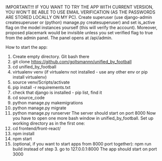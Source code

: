 IMPORTANT!!! IF YOU WANT TO TRY THE APP WITH CURRENT VERSION, YOU WON'T BE ABLE TO USE EMAIL VERIFICATION (AS THE PASSWORDS ARE STORED LOCALLY ON MY PC).
Create superuser (use django-admin createsuperuser or (python) manage.py createsuperuser) and set is_active flag on the model instances yourself (this will verify the account).
Moreover, proposed placemark would be invisible unless you set verified flag to true from the admin panel. The panel opens at /api/admin.

How to start the app:

1) Create empty directory. Git bash there
2) git clone https://github.com/goltsmannn/unified_by_football
3) cd unified_by_football
4) virtualenv venv (if virtualenv not installed - use any other env or pip install virtualenv)
5) source venv/Scripts/activate
6) pip install -r requirements.txt
7) check that django is installed - pip list, find it
8) cd source_code
9) python manage.py makemigrations
10) python manage.py migrate
11) python manage.py runserver
The server should start on port 8000
Now you have to open one more bash window in unified_by_football.
Set up working directory as in the first one:
1) cd frontend/front-react/
2) npm install
3) npm start
4) (optional, if you want to start apps from 8000 port together): npm run build instead of step 3. go to 127.0.0.1:8000
The app should start on port 3000

